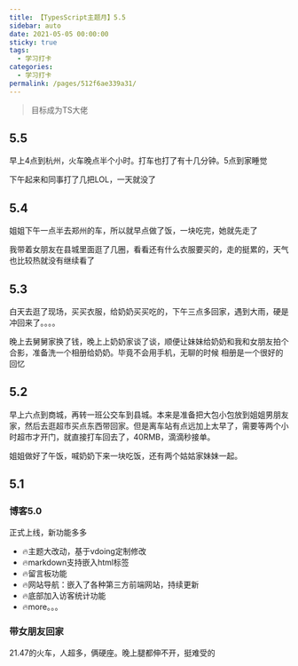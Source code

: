 ```yaml
---
title: 【TypesScript主题月】5.5
sidebar: auto
date: 2021-05-05 00:00:00
sticky: true
tags: 
  - 学习打卡
categories: 
  - 学习打卡
permalink: /pages/512f6ae339a31/
---
```


> 目标成为TS大佬

<!-- more -->
## 5.5
早上4点到杭州，火车晚点半个小时。打车也打了有十几分钟。5点到家睡觉

下午起来和同事打了几把LOL，一天就没了

## 5.4

姐姐下午一点半去郑州的车，所以就早点做了饭，一块吃完，她就先走了

我带着女朋友在县城里面逛了几圈，看看还有什么衣服要买的，走的挺累的，天气也比较热就没有继续看了

## 5.3
白天去逛了现场，买买衣服，给奶奶买买吃的，下午三点多回家，遇到大雨，硬是冲回来了。。。。

晚上去舅舅家换了钱，晚上上奶奶家谈了谈，顺便让妹妹给奶奶和我和女朋友拍个合影，准备洗一个相册给奶奶。毕竟不会用手机，无聊的时候
相册是一个很好的回忆
## 5.2
早上六点到商城，再转一班公交车到县城。本来是准备把大包小包放到姐姐男朋友家，然后去逛超市买点东西带回家。但是离车站有点远加上太早了，需要等两个小时超市才开门，就直接打车回去了，40RMB，滴滴秒接单。

姐姐做好了午饭，喊奶奶下来一块吃饭，还有两个姑姑家妹妹一起。
## 5.1
### 博客5.0
正式上线，新功能多多
- 🔥主题大改动，基于vdoing定制修改
- 🔥markdown支持嵌入html标签
- 🔥留言板功能
- 🔥网站导航：嵌入了各种第三方前端网站，持续更新
- 🔥底部加入访客统计功能
- 🔥more。。。

### 带女朋友回家
21.47的火车，人超多，俩硬座。晚上腿都伸不开，挺难受的